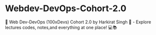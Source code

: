 # Webdev-DevOps-Cohort-2.0
🌟 Web Dev-DevOps (100xDevs) Cohort 2.0 by Harkirat Singh 🚀 - Explore lectures codes, notes,and everything at one place! 💻📚
